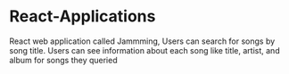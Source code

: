 # React-Applications
React web application called Jammming, Users can search for songs by song title. Users can see information about each song like title, artist, and album for songs they queried
